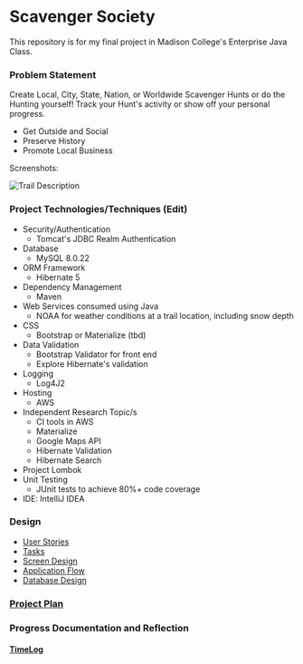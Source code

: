 # Scavenger Society

This repository is for my final project in Madison College's Enterprise Java Class.

### Problem Statement

Create Local, City, State, Nation, or Worldwide Scavenger Hunts or do the Hunting yourself! Track your Hunt's activity or show off your personal progress.

* Get Outside and Social
* Preserve History
* Promote Local Business

Screenshots:

![Trail Description](images/MirrorLakeTrailExample.png)

### Project Technologies/Techniques (Edit)

* Security/Authentication
    * Tomcat's JDBC Realm Authentication
* Database
    * MySQL 8.0.22
* ORM Framework
    * Hibernate 5
* Dependency Management
    * Maven
* Web Services consumed using Java
    * NOAA for weather conditions at a trail location, including snow depth
* CSS
    * Bootstrap or Materialize (tbd)
* Data Validation
    * Bootstrap Validator for front end
    * Explore Hibernate's validation
* Logging
    * Log4J2
* Hosting
    * AWS
* Independent Research Topic/s
    * CI tools in AWS
    * Materialize
    * Google Maps API
    * Hibernate Validation
    * Hibernate Search
* Project Lombok
* Unit Testing
    * JUnit tests to achieve 80%+ code coverage
* IDE: IntelliJ IDEA


### Design

* [User Stories](DesignDocuments/userStories.md)
* [Tasks](DesignDocuments/tasks.md)
* [Screen Design](DesignDocuments/Screens.md)
* [Application Flow](DesignDocuments/applicationFlow.md)
* [Database Design](DesignDocuments/databaseDiagram.png)

### [Project Plan](ProjectPlan.md)

### Progress Documentation and Reflection

#### [TimeLog](TimeLog.md)